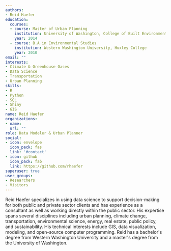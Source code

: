 ```yaml
---
authors:
- Reid Haefer
education:
  courses:
  - course: Master of Urban Planning
    institution: University of Washington, College of Built Environment
    year: 2014
  - course: B.A in Environmental Studies
    institution: Western Washington University, Huxley College
    year: 2010
email: ""
interests:
- Climate & Greenhouse Gases
- Data Science
- Transportation
- Urban Planning
skills:
- R
- Python
- SQL
- Shiny
- GIS
name: Reid Haefer
organizations:
- name:
  url: ""
role: Data Modeler & Urban Planner
social:
- icon: envelope
  icon_pack: fas
  link: '#contact'
- icon: github
  icon_pack: fab
  link: https://github.com/rhaefer
superuser: true
user_groups:
- Researchers
- Visitors
---
```


Reid Haefer specializes in using data science to support decision-making for both public and private sector clients and has experience as a consultant as well as working directly within the public sector. His expertise spans several disciplines including urban planning, climate change, transportation, environmental science, energy, real estate, public policy, and sustainability. His technical interests include GIS, data visualization, modeling, and open-source computer programming. Reid has a bachelor's degree from Western Washington University and a master's degree from the University of Washington. 
